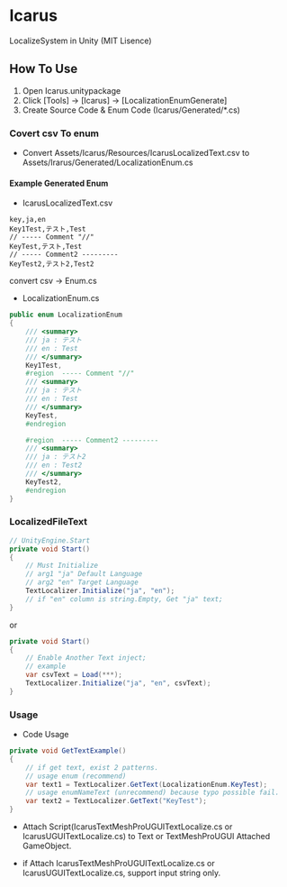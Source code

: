 # Icarus
LocalizeSystem in Unity (MIT Lisence)

## How To Use
1. Open Icarus.unitypackage
2. Click [Tools] -> [Icarus] -> [LocalizationEnumGenerate]
3. Create Source Code & Enum Code (Icarus/Generated/*.cs)

### Covert csv To enum
- Convert Assets/Icarus/Resources/IcarusLocalizedText.csv to Assets/Irarus/Generated/LocalizationEnum.cs

#### Example Generated Enum
- IcarusLocalizedText.csv
```csv
key,ja,en
Key1Test,テスト,Test
// ----- Comment "//"
KeyTest,テスト,Test
// ----- Comment2 ---------
KeyTest2,テスト2,Test2
```

convert csv -> Enum.cs

- LocalizationEnum.cs
```cs
public enum LocalizationEnum
{
    /// <summary>
    /// ja : テスト
    /// en : Test
    /// </summary>
    Key1Test,
    #region  ----- Comment "//"
    /// <summary>
    /// ja : テスト
    /// en : Test
    /// </summary>
    KeyTest,
    #endregion

    #region  ----- Comment2 ---------
    /// <summary>
    /// ja : テスト2
    /// en : Test2
    /// </summary>
    KeyTest2,
    #endregion
}
```

### LocalizedFileText

``` CS
// UnityEngine.Start
private void Start()
{
    // Must Initialize
    // arg1 "ja" Default Language
    // arg2 "en" Target Language
    TextLocalizer.Initialize("ja", "en");
    // if "en" column is string.Empty, Get "ja" text;
}
```

or

``` CS
private void Start()
{
    // Enable Another Text inject;
    // example
    var csvText = Load(***);
    TextLocalizer.Initialize("ja", "en", csvText);
}
```

### Usage
- Code Usage
``` CS
private void GetTextExample()
{
    // if get text, exist 2 patterns.
    // usage enum (recommend)
    var text1 = TextLocalizer.GetText(LocalizationEnum.KeyTest);
    // usage enumNameText (unrecommend) because typo possible fail.
    var text2 = TextLocalizer.GetText("KeyTest");
}
```

- Attach Script(IcarusTextMeshProUGUITextLocalize.cs or IcarusUGUITextLocalize.cs) to Text or TextMeshProUGUI Attached GameObject.

- if Attach IcarusTextMeshProUGUITextLocalize.cs or IcarusUGUITextLocalize.cs, support input string only.